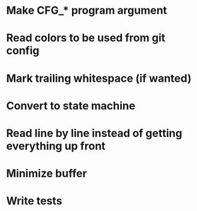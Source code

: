 # Make CFG_* program argument
# Read colors to be used from git config
# Mark trailing whitespace (if wanted)
# Convert to state machine
# Read line by line instead of getting everything up front
# Minimize buffer
# Write tests
